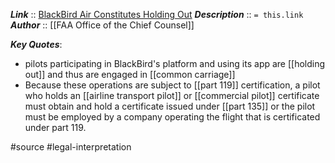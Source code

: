 ***Link***      :: [BlackBird Air Constitutes Holding Out](https://download.aopa.org/advocacy/2019/1219-blackbird%20letter.pdf)
***Description***      :: `= this.link`
***Author*** :: [[FAA Office of the Chief Counsel]]

***Key Quotes***:
* pilots participating in BlackBird's platform and using its app are [[holding out]] and thus are engaged in [[common carriage]]
* Because these operations are subject to [[part 119]] certification, a pilot who holds an [[airline transport pilot]] or [[commercial pilot]] certificate must obtain and hold a certificate issued under [[part 135]] or the pilot must be employed by a company operating the flight that is certificated under part 119.

#source #legal-interpretation 